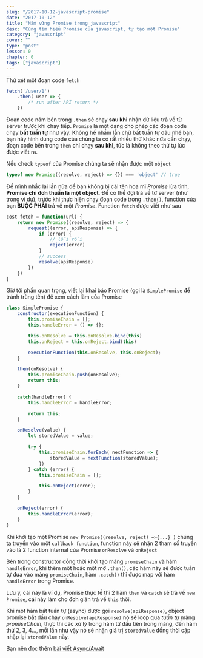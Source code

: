 ```yaml
---
slug: "/2017-10-12-javascript-promise"
date: "2017-10-12"
title: "Nắm vững Promise trong javascript"
desc: "Cùng tìm hiểu Promise của javascript, tự tạo một Promise"
category: "javascript"
cover: ""
type: "post"
lesson: 0
chapter: 0
tags: ["javascript"]
---
```


Thử xét một đoạn code `fetch`

```js
fetch('/user/1')
    .then( user => {
        /* run after API return */
    })
```

Đoạn code nằm bên trong `.then` sẽ chạy **sau khi** nhận dữ liệu trả về từ server trước khi chạy tiếp. `Promise` là một dạng cho phép các đoạn code chạy **bất tuần tự** như vậy. Không hề nhầm lẫn chữ bất tuần tự đâu nhé bạn, bạn hãy hình dung code của chúng ta có rất nhiều thứ khác nữa cần chạy, đoạn code bên trong `then` chỉ chạy **sau khi**, tức là không theo thứ tự lúc được viết ra.

Nếu check `typeof` của Promise chúng ta sẽ nhận được một `object`

```js
typeof new Promise((resolve, reject) => {}) === 'object' // true
```

Để mình nhắc lại lần nữa để bạn không bị cái tên hoa mĩ *Promise* lừa tình, **Promise chỉ đơn thuần là một object**. Để có thể đợi trả về từ server (như trong ví dụ), trước khi thực hiện chạy đoạn code trong `.then()`, function của bạn **BUỘC PHẢI** trả về một *Promise*. Function `fetch` được viết như sau

```js
cost fetch = function(url) {
    return new Promise((resolve, reject) => {
        request((error, apiResponse) => {
            if (error) {
                // lỗi rồi
                reject(error)
            }
            // success
            resolve(apiResponse)
        })
    })
}
```

Giờ tới phần quan trọng, viết lại khai báo Promise (gọi là `SimplePromise` để tránh trùng tên) để xem cách làm của Promise

```js
class SimplePromise {
    constructor(executionFunction) {
        this.promiseChain = [];
        this.handleError = () => {};

        this.onResolve = this.onResolve.bind(this)
        this.onReject = this.onReject.bind(this)

        executionFunction(this.onResolve, this.onReject);
    }

    then(onResolve) {
        this.promiseChain.push(onResolve);
        return this;
    }

    catch(handleError) {
        this.handleError = handleError;

        return this;
    }

    onResolve(value) {
        let storedValue = value;

        try {
            this.promiseChain.forEach( nextFunction => {
                storedValue = nextFunction(storedValue);
            })
        } catch (error) {
            this.promiseChain = [];

            this.onReject(error);
        }
    }

    onReject(error) {
        this.handleError(error);
    }
}
```

Khi khởi tạo một Promise `new Promise((resolve, reject) =>{...} )` chúng ta truyền vào một `callback function`, function này sẽ nhận 2 tham số truyền vào là 2 function internal của Promise `onResolve` và `onReject`

Bên trong constructor đồng thời khởi tạo mảng `promiseChain` và hàm `handleError`, khi thêm một hoặc một mớ `.then()`, các hàm này sẽ được tuần tự đưa vào mảng `promiseChain`, hàm `.catch()` thì được map với hàm `handleError` trong Promise.

Lưu ý, cái này là ví dụ, Promise thực tế thì 2 hàm `then` và `catch` sẽ trả về `new Promise`, cái này làm cho đơn giản trả về `this` thôi.

Khi một hàm bất tuần tự (async) được gọi `resolve(apiResponse)`, object promise bắt đầu chạy `onResolve(apiResponse)` nó sẽ loop qua *tuần tự* mảng *promiseChain*, thực thi các xử lý trong hàm từ đầu tiên trong mảng, đến hàm thứ 2, 3, 4..., mỗi lần như vậy nó sẽ nhận giá trị `storedValue` đồng thời cập nhập lại `storedValue` này.

Bạn nên đọc thêm [bài viết Async/Await](2018-05-07-huong-dan-async-await-giai-thich-vi-du)
